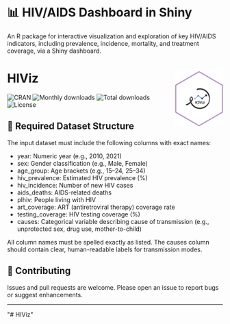 
<!-- README.md is generated from README.Rmd. Please edit that file -->

# 📊 HIV/AIDS Dashboard in Shiny

An R package for interactive visualization and exploration of key
HIV/AIDS indicators, including prevalence, incidence, mortality, and
treatment coverage, via a Shiny dashboard.

# HIViz <img src="man/figures/hex.png" align="right" width="22%"/>

![CRAN](https://www.r-pkg.org/badges/version/HIViz) ![Monthly
downloads](https://cranlogs.r-pkg.org/badges/last-month/HIViz) ![Total
downloads](https://cranlogs.r-pkg.org/badges/grand-total/HIViz)
![License](https://img.shields.io/badge/license-GPL--3-yellow?style=flat)

## 📁 Required Dataset Structure

The input dataset must include the following columns with exact names:

- year: Numeric year (e.g., 2010, 2021)
- sex: Gender classification (e.g., Male, Female)
- age_group: Age brackets (e.g., 15–24, 25–34)
- hiv_prevalence: Estimated HIV prevalence (%)
- hiv_incidence: Number of new HIV cases
- aids_deaths: AIDS-related deaths
- plhiv: People living with HIV
- art_coverage: ART (antiretroviral therapy) coverage rate
- testing_coverage: HIV testing coverage (%)
- causes: Categorical variable describing cause of transmission (e.g.,
  unprotected sex, drug use, mother-to-child)

All column names must be spelled exactly as listed. The causes column
should contain clear, human-readable labels for transmission modes.

## 🤝 Contributing

Issues and pull requests are welcome. Please open an issue to report
bugs or suggest enhancements.

------------------------------------------------------------------------
"# HIViz" 
